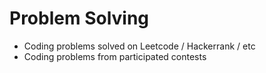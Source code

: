# Problem Solving

- Coding problems solved on Leetcode / Hackerrank / etc
- Coding problems from participated contests

